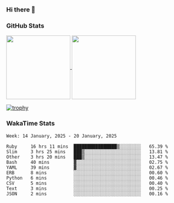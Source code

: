 ### Hi there 👋

### GitHub Stats

<a href="https://github.com/anuraghazra/github-readme-stats">
  <img align="center" height="170px" src="https://github-readme-stats.vercel.app/api/top-langs/?username=tksfjt1024&layout=compact&count_private=true&show_icons=true&show_icons=true&theme=graywhite" />
</a>
<a href="https://github.com/anuraghazra/github-readme-stats">
  <img align="center" height="170px" src="https://github-readme-stats.vercel.app/api?username=tksfjt1024&count_private=true&show_icons=true&show_icons=true&theme=graywhite" />
</a>

[![trophy](https://github-profile-trophy.vercel.app/?username=tksfjt1024)](https://github.com/ryo-ma/github-profile-trophy)

### WakaTime Stats

<!--START_SECTION:waka-->
```text
Week: 14 January, 2025 - 20 January, 2025

Ruby     16 hrs 11 mins  ████████████████▒░░░░░░░░   65.39 % 
Slim     3 hrs 25 mins   ███▒░░░░░░░░░░░░░░░░░░░░░   13.81 % 
Other    3 hrs 20 mins   ███▒░░░░░░░░░░░░░░░░░░░░░   13.47 % 
Bash     40 mins         ▓░░░░░░░░░░░░░░░░░░░░░░░░   02.75 % 
YAML     39 mins         ▓░░░░░░░░░░░░░░░░░░░░░░░░   02.67 % 
ERB      8 mins          ░░░░░░░░░░░░░░░░░░░░░░░░░   00.60 % 
Python   6 mins          ░░░░░░░░░░░░░░░░░░░░░░░░░   00.46 % 
CSV      5 mins          ░░░░░░░░░░░░░░░░░░░░░░░░░   00.40 % 
Text     3 mins          ░░░░░░░░░░░░░░░░░░░░░░░░░   00.25 % 
JSON     2 mins          ░░░░░░░░░░░░░░░░░░░░░░░░░   00.16 % 
```
<!--END_SECTION:waka-->

